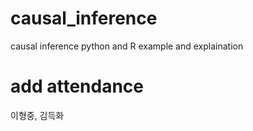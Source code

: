 # causal_inference
causal inference python and R example and explaination 


# add attendance 
이형중, 김득화

